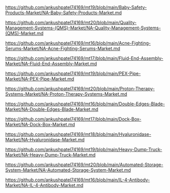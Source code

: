 <p><a href="https://github.com/ankushpatel74169/mt19/blob/main/Baby-Safety-Products-Market/NA-Baby-Safety-Products-Market.md">https://github.com/ankushpatel74169/mt19/blob/main/Baby-Safety-Products-Market/NA-Baby-Safety-Products-Market.md</a></p><p><a href="https://github.com/ankushpatel74169/mt20/blob/main/Quality-Management-Systems-(QMS)-Market/NA-Quality-Management-Systems-(QMS)-Market.md">https://github.com/ankushpatel74169/mt20/blob/main/Quality-Management-Systems-(QMS)-Market/NA-Quality-Management-Systems-(QMS)-Market.md</a></p><p><a href="https://github.com/ankushpatel74169/mt16/blob/main/Acne-Fighting-Serums-Market/NA-Acne-Fighting-Serums-Market.md">https://github.com/ankushpatel74169/mt16/blob/main/Acne-Fighting-Serums-Market/NA-Acne-Fighting-Serums-Market.md</a></p><p><a href="https://github.com/ankushpatel74169/mt17/blob/main/Fluid-End-Assembly-Market/NA-Fluid-End-Assembly-Market.md">https://github.com/ankushpatel74169/mt17/blob/main/Fluid-End-Assembly-Market/NA-Fluid-End-Assembly-Market.md</a></p><p><a href="https://github.com/ankushpatel74169/mt19/blob/main/PEX-Pipe-Market/NA-PEX-Pipe-Market.md">https://github.com/ankushpatel74169/mt19/blob/main/PEX-Pipe-Market/NA-PEX-Pipe-Market.md</a></p><p><a href="https://github.com/ankushpatel74169/mt20/blob/main/Proton-Therapy-Systems-Market/NA-Proton-Therapy-Systems-Market.md">https://github.com/ankushpatel74169/mt20/blob/main/Proton-Therapy-Systems-Market/NA-Proton-Therapy-Systems-Market.md</a></p><p><a href="https://github.com/ankushpatel74169/mt16/blob/main/Double-Edges-Blade-Market/NA-Double-Edges-Blade-Market.md">https://github.com/ankushpatel74169/mt16/blob/main/Double-Edges-Blade-Market/NA-Double-Edges-Blade-Market.md</a></p><p><a href="https://github.com/ankushpatel74169/mt17/blob/main/Dock-Box-Market/NA-Dock-Box-Market.md">https://github.com/ankushpatel74169/mt17/blob/main/Dock-Box-Market/NA-Dock-Box-Market.md</a></p><p><a href="https://github.com/ankushpatel74169/mt18/blob/main/Hyaluronidase-Market/NA-Hyaluronidase-Market.md">https://github.com/ankushpatel74169/mt18/blob/main/Hyaluronidase-Market/NA-Hyaluronidase-Market.md</a></p><p><a href="https://github.com/ankushpatel74169/mt19/blob/main/Heavy-Dump-Truck-Market/NA-Heavy-Dump-Truck-Market.md">https://github.com/ankushpatel74169/mt19/blob/main/Heavy-Dump-Truck-Market/NA-Heavy-Dump-Truck-Market.md</a></p><p><a href="https://github.com/ankushpatel74169/mt20/blob/main/Automated-Storage-System-Market/NA-Automated-Storage-System-Market.md">https://github.com/ankushpatel74169/mt20/blob/main/Automated-Storage-System-Market/NA-Automated-Storage-System-Market.md</a></p><p><a href="https://github.com/ankushpatel74169/mt16/blob/main/IL-4-Antibody-Market/NA-IL-4-Antibody-Market.md">https://github.com/ankushpatel74169/mt16/blob/main/IL-4-Antibody-Market/NA-IL-4-Antibody-Market.md</a></p>
